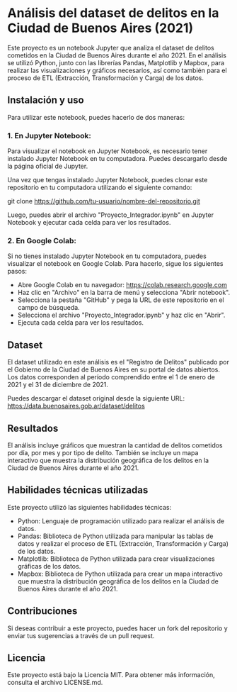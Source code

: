 # Análisis del dataset de delitos en la Ciudad de Buenos Aires (2021)
Este proyecto es un notebook Jupyter que analiza el dataset de delitos cometidos en la Ciudad de Buenos Aires durante el año 2021. En el análisis se utilizó Python, junto con las librerías Pandas, Matplotlib y Mapbox, para realizar las visualizaciones y gráficos necesarios, así como también para el proceso de ETL (Extracción, Transformación y Carga) de los datos.

## Instalación y uso
Para utilizar este notebook, puedes hacerlo de dos maneras:

### 1. En Jupyter Notebook:
Para visualizar el notebook en Jupyter Notebook, es necesario tener instalado Jupyter Notebook en tu computadora. Puedes descargarlo desde la página oficial de Jupyter.

Una vez que tengas instalado Jupyter Notebook, puedes clonar este repositorio en tu computadora utilizando el siguiente comando:

git clone https://github.com/tu-usuario/nombre-del-repositorio.git

Luego, puedes abrir el archivo "Proyecto_Integrador.ipynb" en Jupyter Notebook y ejecutar cada celda para ver los resultados.

### 2. En Google Colab:
Si no tienes instalado Jupyter Notebook en tu computadora, puedes visualizar el notebook en Google Colab. Para hacerlo, sigue los siguientes pasos:

- Abre Google Colab en tu navegador: https://colab.research.google.com
- Haz clic en "Archivo" en la barra de menú y selecciona "Abrir notebook".
- Selecciona la pestaña "GitHub" y pega la URL de este repositorio en el campo de búsqueda.
- Selecciona el archivo "Proyecto_Integrador.ipynb" y haz clic en "Abrir".
- Ejecuta cada celda para ver los resultados.

## Dataset
El dataset utilizado en este análisis es el "Registro de Delitos" publicado por el Gobierno de la Ciudad de Buenos Aires en su portal de datos abiertos. Los datos corresponden al período comprendido entre el 1 de enero de 2021 y el 31 de diciembre de 2021.

Puedes descargar el dataset original desde la siguiente URL: https://data.buenosaires.gob.ar/dataset/delitos

## Resultados
El análisis incluye gráficos que muestran la cantidad de delitos cometidos por día, por mes y por tipo de delito. También se incluye un mapa interactivo que muestra la distribución geográfica de los delitos en la Ciudad de Buenos Aires durante el año 2021.

## Habilidades técnicas utilizadas
Este proyecto utilizó las siguientes habilidades técnicas:

- Python: Lenguaje de programación utilizado para realizar el análisis de datos.
- Pandas: Biblioteca de Python utilizada para manipular las tablas de datos y realizar el proceso de ETL (Extracción, Transformación y Carga) de los datos.
- Matplotlib: Biblioteca de Python utilizada para crear visualizaciones gráficas de los datos.
- Mapbox: Biblioteca de Python utilizada para crear un mapa interactivo que muestra la distribución geográfica de los delitos en la Ciudad de Buenos Aires durante el año 2021.

## Contribuciones
Si deseas contribuir a este proyecto, puedes hacer un fork del repositorio y enviar tus sugerencias a través de un pull request.

## Licencia
Este proyecto está bajo la Licencia MIT. Para obtener más información, consulta el archivo LICENSE.md.
